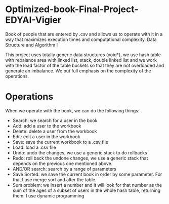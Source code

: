 # Optimized-book-Final-Project-EDYAI-Vigier
Book of people that are entered by .csv and allows us to operate with it in a way that maximizes execution times and computational complexity. Data Structure and Algorithm I

This project uses totally generic data structures (void*), we use hash table with rebalance area with linked list,
stack, double linked list and we work with the load factor of the table buckets so that they are not overloaded and 
generate an imbalance. We put full emphasis on the complexity of the operations.

# Operations
When we operate with the book, we can do the following things:
- Search: we search for a user in the book
- Add: add a user to the workbook
- Delete: delete a user from the workbook
- Edit: edit a user in the workbook
- Save: save the current workbook to a .csv file
- Load: load a .csv file
- Undo: undo the changes, we use a generic stack to do rollbacks
- Redo: roll back the undone changes, we use a generic stack that depends on the previous one mentioned above.
- AND/OR search: search by a range of parameters
- Save Sorted: we save the current book in order by some parameter. For that I use merge sort and alter the table.
- Sum problem: we insert a number and it will look for that number as the sum of the ages of a subset of users in
               the whole hash table, returning them. I use dynamic programming
